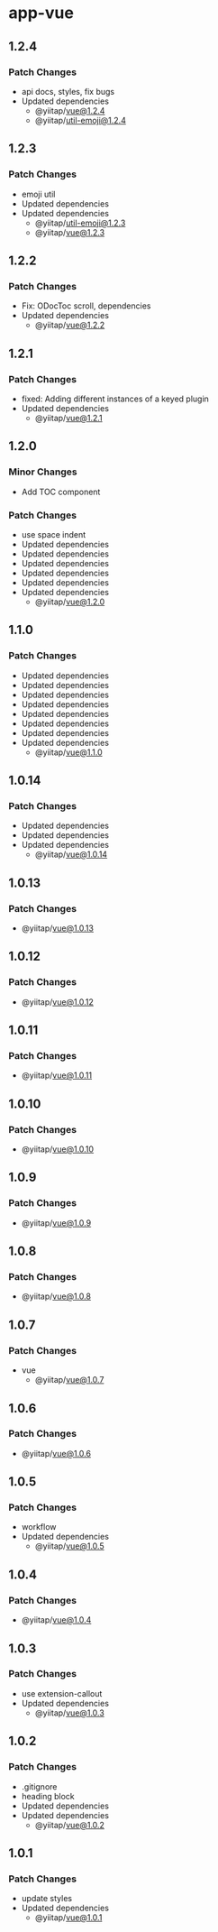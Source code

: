 # app-vue

## 1.2.4

### Patch Changes

- api docs, styles, fix bugs
- Updated dependencies
  - @yiitap/vue@1.2.4
  - @yiitap/util-emoji@1.2.4

## 1.2.3

### Patch Changes

- emoji util
- Updated dependencies
- Updated dependencies
  - @yiitap/util-emoji@1.2.3
  - @yiitap/vue@1.2.3

## 1.2.2

### Patch Changes

- Fix: ODocToc scroll, dependencies
- Updated dependencies
  - @yiitap/vue@1.2.2

## 1.2.1

### Patch Changes

- fixed: Adding different instances of a keyed plugin
- Updated dependencies
  - @yiitap/vue@1.2.1

## 1.2.0

### Minor Changes

- Add TOC component

### Patch Changes

- use space indent
- Updated dependencies
- Updated dependencies
- Updated dependencies
- Updated dependencies
- Updated dependencies
- Updated dependencies
  - @yiitap/vue@1.2.0

## 1.1.0

### Patch Changes

- Updated dependencies
- Updated dependencies
- Updated dependencies
- Updated dependencies
- Updated dependencies
- Updated dependencies
- Updated dependencies
- Updated dependencies
  - @yiitap/vue@1.1.0

## 1.0.14

### Patch Changes

- Updated dependencies
- Updated dependencies
- Updated dependencies
  - @yiitap/vue@1.0.14

## 1.0.13

### Patch Changes

- @yiitap/vue@1.0.13

## 1.0.12

### Patch Changes

- @yiitap/vue@1.0.12

## 1.0.11

### Patch Changes

- @yiitap/vue@1.0.11

## 1.0.10

### Patch Changes

- @yiitap/vue@1.0.10

## 1.0.9

### Patch Changes

- @yiitap/vue@1.0.9

## 1.0.8

### Patch Changes

- @yiitap/vue@1.0.8

## 1.0.7

### Patch Changes

- vue
  - @yiitap/vue@1.0.7

## 1.0.6

### Patch Changes

- @yiitap/vue@1.0.6

## 1.0.5

### Patch Changes

- workflow
- Updated dependencies
  - @yiitap/vue@1.0.5

## 1.0.4

### Patch Changes

- @yiitap/vue@1.0.4

## 1.0.3

### Patch Changes

- use extension-callout
- Updated dependencies
  - @yiitap/vue@1.0.3

## 1.0.2

### Patch Changes

- .gitignore
- heading block
- Updated dependencies
- Updated dependencies
  - @yiitap/vue@1.0.2

## 1.0.1

### Patch Changes

- update styles
- Updated dependencies
  - @yiitap/vue@1.0.1

